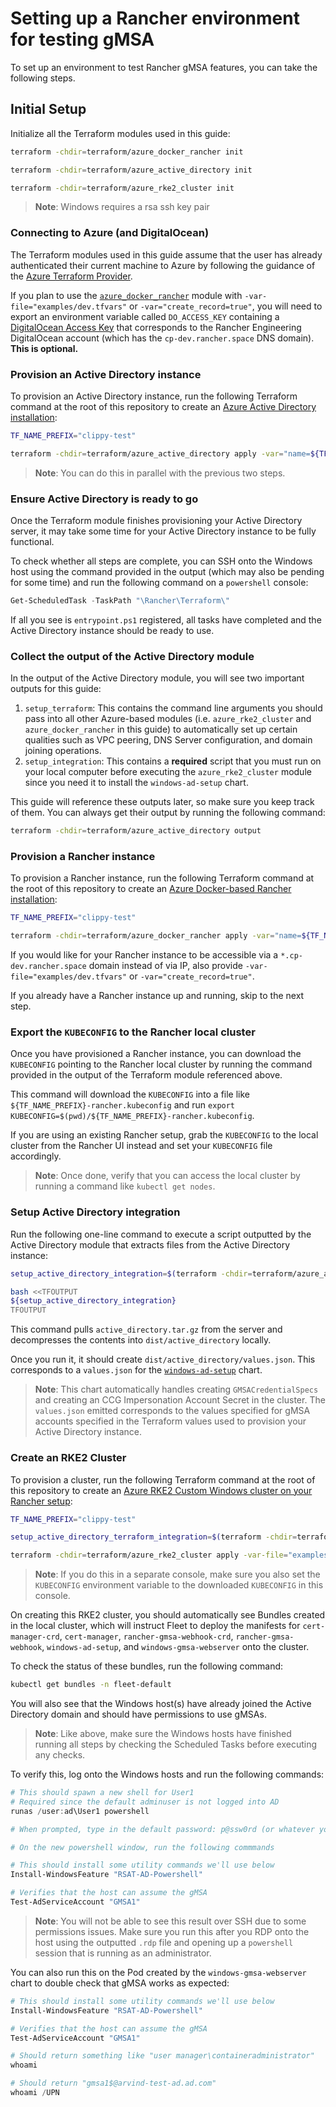 # Setting up a Rancher environment for testing gMSA

To set up an environment to test Rancher gMSA features, you can take the following steps.

## Initial Setup

Initialize all the Terraform modules used in this guide:

```bash
terraform -chdir=terraform/azure_docker_rancher init

terraform -chdir=terraform/azure_active_directory init

terraform -chdir=terraform/azure_rke2_cluster init
```

> **Note**: Windows requires a rsa ssh key pair

### Connecting to Azure (and DigitalOcean)

The Terraform modules used in this guide assume that the user has already authenticated their current machine to Azure by following the guidance of the [Azure Terraform Provider](https://registry.terraform.io/providers/hashicorp/azurerm/latest/docs#authenticating-to-azure).

If you plan to use the [`azure_docker_rancher`](../../../terraform/azure_docker_rancher) module with `-var-file="examples/dev.tfvars"` or `-var="create_record=true"`, you will need to export an environment variable called `DO_ACCESS_KEY` containing a [DigitalOcean Access Key](https://docs.digitalocean.com/glossary/access-key/) that corresponds to the Rancher Engineering DigitalOcean account (which has the `cp-dev.rancher.space` DNS domain). **This is optional.**

### Provision an Active Directory instance

To provision an Active Directory instance, run the following Terraform command at the root of this repository to create an [Azure Active Directory installation](../../../terraform/azure_active_directory):

```bash
TF_NAME_PREFIX="clippy-test"

terraform -chdir=terraform/azure_active_directory apply -var="name=${TF_NAME_PREFIX}-ad"
```

> **Note**: You can do this in parallel with the previous two steps.

### Ensure Active Directory is ready to go

Once the Terraform module finishes provisioning your Active Directory server, it may take some time for your Active Directory instance to be fully functional.

To check whether all steps are complete, you can SSH onto the Windows host using the command provided in the output (which may also be pending for some time) and run the following command on a `powershell` console:

```powershell
Get-ScheduledTask -TaskPath "\Rancher\Terraform\"
```

If all you see is `entrypoint.ps1` registered, all tasks have completed and the Active Directory instance should be ready to use.

### Collect the output of the Active Directory module

In the output of the Active Directory module, you will see two important outputs for this guide:

1. `setup_terraform`: This contains the command line arguments you should pass into all other Azure-based modules (i.e. `azure_rke2_cluster` and `azure_docker_rancher` in this guide) to automatically set up certain qualities such as VPC peering, DNS Server configuration, and domain joining operations.
2. `setup_integration`: This contains a **required** script that you must run on your local computer before executing the `azure_rke2_cluster` module since you need it to install the `windows-ad-setup` chart.

This guide will reference these outputs later, so make sure you keep track of them. You can always get their output by running the following command:

```bash
terraform -chdir=terraform/azure_active_directory output
```

### Provision a Rancher instance

To provision a Rancher instance, run the following Terraform command at the root of this repository to create an [Azure Docker-based Rancher installation](../../../terraform/azure_docker_rancher):

```bash
TF_NAME_PREFIX="clippy-test"

terraform -chdir=terraform/azure_docker_rancher apply -var="name=${TF_NAME_PREFIX}-rancher"
```

If you would like for your Rancher instance to be accessible via a `*.cp-dev.rancher.space` domain instead of via IP, also provide `-var-file="examples/dev.tfvars"` or `-var="create_record=true"`.

If you already have a Rancher instance up and running, skip to the next step.

### Export the `KUBECONFIG` to the Rancher local cluster

Once you have provisioned a Rancher instance, you can download the `KUBECONFIG` pointing to the Rancher local cluster by running the command provided in the output of the Terraform module referenced above.

This command will download the `KUBECONFIG` into a file like `${TF_NAME_PREFIX}-rancher.kubeconfig` and run `export KUBECONFIG=$(pwd)/${TF_NAME_PREFIX}-rancher.kubeconfig`.

If you are using an existing Rancher setup, grab the `KUBECONFIG` to the local cluster from the Rancher UI instead and set your `KUBECONFIG` file accordingly.

> **Note**: Once done, verify that you can access the local cluster by running a command like `kubectl get nodes`.

### Setup Active Directory integration

Run the following one-line command to execute a script outputted by the Active Directory module that extracts files from the Active Directory instance:

```bash
setup_active_directory_integration=$(terraform -chdir=terraform/azure_active_directory output -raw setup_integration)

bash <<TFOUTPUT
${setup_active_directory_integration}
TFOUTPUT
```

This command pulls `active_directory.tar.gz` from the server and decompresses the contents into `dist/active_directory` locally.

Once you run it, it should create `dist/active_directory/values.json`. This corresponds to a `values.json` for the [`windows-ad-setup`](../../../charts/windows-ad-setup) chart.

> **Note**: This chart automatically handles creating `GMSACredentialSpecs` and creating an CCG Impersonation Account Secret in the cluster. The `values.json` emitted corresponds to the values specified for gMSA accounts specified in the Terraform values used to provision your Active Directory instance.

### Create an RKE2 Cluster

To provision a cluster, run the following Terraform command at the root of this repository to create an [Azure RKE2 Custom Windows cluster on your Rancher setup](../../../terraform/azure_rke2_cluster/):

```bash
TF_NAME_PREFIX="clippy-test"

setup_active_directory_terraform_integration=$(terraform -chdir=terraform/azure_active_directory output -raw setup_terraform)

terraform -chdir=terraform/azure_rke2_cluster apply -var-file="examples/gmsa.tfvars" -var="name=${TF_NAME_PREFIX}-cluster" ${setup_active_directory_terraform_integration}
```

> **Note**: If you do this in a separate console, make sure you also set the `KUBECONFIG` environment variable to the downloaded `KUBECONFIG` in this console.

On creating this RKE2 cluster, you should automatically see Bundles created in the local cluster, which will instruct Fleet to deploy the manifests for `cert-manager-crd`, `cert-manager`, `rancher-gmsa-webhook-crd`, `rancher-gmsa-webhook`, `windows-ad-setup`, and `windows-gmsa-webserver` onto the cluster.

To check the status of these bundles, run the following command:

```bash
kubectl get bundles -n fleet-default
```

You will also see that the Windows host(s) have already joined the Active Directory domain and should have permissions to use gMSAs.

> **Note**: Like above, make sure the Windows hosts have finished running all steps by checking the Scheduled Tasks before executing any checks.

To verify this, log onto the Windows hosts and run the following commands:

```powershell
# This should spawn a new shell for User1
# Required since the default adminuser is not logged into AD
runas /user:ad\User1 powershell

# When prompted, type in the default password: p@ssw0rd (or whatever you configured it to be)

# On the new powershell window, run the following commmands

# This should install some utility commands we'll use below
Install-WindowsFeature "RSAT-AD-Powershell"

# Verifies that the host can assume the gMSA
Test-AdServiceAccount "GMSA1"
```

> **Note**: You will not be able to see this result over SSH due to some permissions issues. Make sure you run this after you RDP onto the host using the outputted `.rdp` file and opening up a `powershell` session that is running as an administrator.

You can also run this on the Pod created by the `windows-gmsa-webserver` chart to double check that gMSA works as expected:

```powershell
# This should install some utility commands we'll use below
Install-WindowsFeature "RSAT-AD-Powershell"

# Verifies that the host can assume the gMSA
Test-AdServiceAccount "GMSA1"

# Should return something like "user manager\containeradministrator"
whoami

# Should return "gmsa1$@arvind-test-ad.ad.com"
whoami /UPN
```
